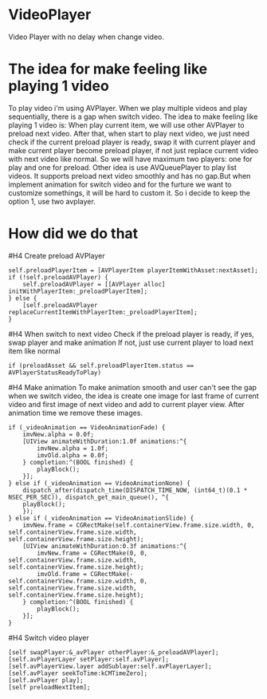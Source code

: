 # VideoPlayer
Video Player with no delay when change video.

# The idea for make feeling like playing 1 video
To play video i'm using AVPlayer. When we play multiple videos and play sequentially, there is a gap when switch video.
The idea to make feeling like playing 1 video is:
When play current item, we will use other AVPlayer to preload next video. 
After that, when start to play next video, we just need check if the current preload player is ready, swap it with current player and make current player become preload player, if not just replace current video with next video like normal.
So we will have maximum two players: one for play and one for preload.
Other idea is use AVQueuePlayer to play list videos. It supports preload next video smoothly and has no gap.But when implement animation for switch video and for the furture we want to customize somethings, it will be hard to custom it. So i decide to keep the option 1, use two avplayer.

# How did we do that

#H4 Create preload AVPlayer

    self.preloadPlayerItem = [AVPlayerItem playerItemWithAsset:nextAsset];
    if (!self.preloadAVPlayer) {
        self.preloadAVPlayer = [[AVPlayer alloc] initWithPlayerItem:_preloadPlayerItem];
    } else {
        [self.preloadAVPlayer replaceCurrentItemWithPlayerItem:_preloadPlayerItem];
    }

#H4 When switch to next video
 Check if the preload player is ready, if yes, swap player and make animation 
If not, just use current player to load next item like normal 

    if (preloadAsset && self.preloadPlayerItem.status == AVPlayerStatusReadyToPlay)

#H4 Make animation
To make animation smooth and user can't see the gap when we switch video, the idea is create one image for last frame of current video and first image of next video and add to current player view.
After animation time we remove these images.

    if (_videoAnimation == VideoAnimationFade) {
        imvNew.alpha = 0.0f;
        [UIView animateWithDuration:1.0f animations:^{
            imvNew.alpha = 1.0f;
            imvOld.alpha = 0.0f;
        } completion:^(BOOL finished) {
            playBlock();
        }];
    } else if (_videoAnimation == VideoAnimationNone) {
        dispatch_after(dispatch_time(DISPATCH_TIME_NOW, (int64_t)(0.1 * NSEC_PER_SEC)), dispatch_get_main_queue(), ^{
        playBlock();
        });
    } else if (_videoAnimation == VideoAnimationSlide) {
        imvNew.frame = CGRectMake(self.containerView.frame.size.width, 0, self.containerView.frame.size.width, self.containerView.frame.size.height);
        [UIView animateWithDuration:0.3f animations:^{
            imvNew.frame = CGRectMake(0, 0, self.containerView.frame.size.width, self.containerView.frame.size.height);
            imvOld.frame = CGRectMake(-self.containerView.frame.size.width, 0, self.containerView.frame.size.width, self.containerView.frame.size.height);
        } completion:^(BOOL finished) {
            playBlock();
        }];
    }

#H4 Switch video player

    [self swapPlayer:&_avPlayer otherPlayer:&_preloadAVPlayer];
    [self.avPlayerLayer setPlayer:self.avPlayer];
    [self.avPlayerView.layer addSublayer:self.avPlayerLayer];
    [self.avPlayer seekToTime:kCMTimeZero];
    [self.avPlayer play];
    [self preloadNextItem];

#